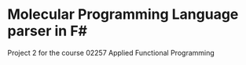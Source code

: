 # Molecular Programming Language parser in F#
Project 2 for the course 02257 Applied Functional Programming
